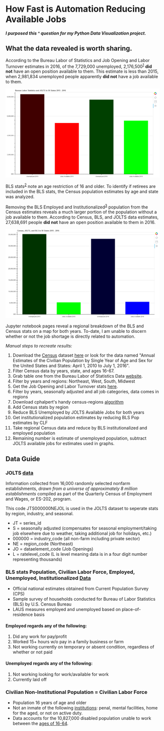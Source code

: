 # How Fast is Automation Reducing Available Jobs

##### I purposed this ^ question for my Python Data Visualization project. 
## What the data revealed is worth sharing.

According to the Bureau Labor of Statistics and Job Opening and Labor Turnover estimates in 2016, of the 7,729,000 unemployed, 2,176,500<sup id="a1">[1](#f1)</sup> **did not** have an open position available to them. 
This estimate is less than 2015, when 2,981,834 unemployed people apparently **did not** have a job available to them.

![BLS JOLTS Bar Chart](https://raw.githubusercontent.com/eclecticexistential/USPopulationNoJobAvailable/master/IMG/BLS.PNG)

BLS stats<sup id="a2">[2](#f2)</sup> note an age restriction of 16 and older. 
To identify if retirees are included in the BLS stats, the Census population estimates by age and state was analyzed.

Removing the BLS Employed and Institutionalized<sup id="a3">[3](#f3)</sup> population from the Census estimates reveals a much larger portion of the population without a job available to them. 
According to Census, BLS, and JOLTS data estimates, 27,638,691 people **did not** have an open position available to them in 2016. 

![Census BLS JOLTS Bar Chart](https://raw.githubusercontent.com/eclecticexistential/USPopulationNoJobAvailable/master/IMG/Census.PNG)

Jupyter notebook pages reveal a regional breakdown of the BLS and Census stats on a map for both years. 
To-date, I am unable to discern whether or not the job shortage is directly related to automation.

*Manual steps to recreate results:*
1. Download the [Census](https://www.census.gov/data/datasets/2017/demo/popest/state-detail.html) dataset [here](https://www2.census.gov/programs-surveys/popest/datasets/2010-2016/state/asrh/sc-est2016-agesex-civ.csv) or look for the data named "Annual Estimates of the Civilian Population by Single Year of Age and Sex for the United States and States: April 1, 2010 to July 1, 2016".
2. Filter Census data by years, state, and ages 16-67.
3. Grab table one from the Bureau Labor of Statistics Data [website](https://www.bls.gov/news.release/archives/srgune_02282017.htm).
4. Filter by years and regions: Northeast, West, South, Midwest
5. Get the Job Opening and Labor Turnover stats [here](https://download.bls.gov/pub/time.series/jt/jt.data.2.JobOpenings).
6. Filter by years, seasonally adjusted and all job categories, data comes in regions
7. Download cphalpert's handy census-regions [algorithm](https://github.com/cphalpert/census-regions/blob/master/us%20census%20bureau%20regions%20and%20divisions.csv)
8. Add Census stats by region
9. Reduce BLS Unemployed by JOLTS Available Jobs for both years
10. Get institutionalized population estimates by reducing BLS Pop estimates by CLF
11. Take regional Census data and reduce by BLS institutionalized and employed population
12. Remaining number is estimate of unemployed population, subtract JOLTS available jobs for estimates used in graphs.


## Data Guide


### <b id="f1">JOLTS</b> [data](https://download.bls.gov/pub/time.series/jt/jt.data.2.JobOpenings)

Information collected from 16,000 randomly selected nonfarm establishments, *drawn from a universe of approximately 8 million establishments* compiled as part of the Quarterly Census of Employment and Wages, or ES-202, program.

This code JTS000000NEJOL is used in the JOLTS dataset to seperate stats by region, industry, and seasonal.
* JT = series_id
* S = seasonally adjusted (compensates for seasonal employment/taking job elsewhere due to weather, taking additional job for holidays, etc.)
* 000000 = industry_code (all non-farm including private sector)
* NE = region_code (Northeast)
* JO =  dataelement_code (Job Openings)
* L = ratelevel_code (L is level meaning data is in a four digit number representing thousands)

### <b id="f2">BLS</b> stats Population, Civilian Labor Force, Employed, Unemployed, Institutionalized [Data](https://www.bls.gov/news.release/archives/srgune_02282017.htm)

* Official national estimates obtained from Current Population Survey (CPS)
* Sample survey of households conducted for Bureau of Labor Statistics (BLS) by U.S. Census Bureau
* LAUS measures employed and unemployed based on place-of-residence basis
#### Employed regards any of the following: 
1. Did any work for pay/profit
2. Worked 15+ hours w/o pay in a family business or farm
3. Not working currently on temporary or absent condition, regardless of whether or not paid

#### Unemployed regards any of the following:
1. Not working looking for work/available for work
2. Currently laid off

### <b id="f3">Civilian Non-Institutional Population = Civilian Labor Force</b>
* Population 16 years of age and older
* Not an inmate of the following [institutions](https://en.wikipedia.org/wiki/Civilian_noninstitutional_population): penal, mental facilities, home for the aged, or not on active duty.
* Data accounts for the 10,827,000 disabled population unable to work between the [ages of 16-64](https://www.bls.gov/news.release/disabl.t01.htm).
